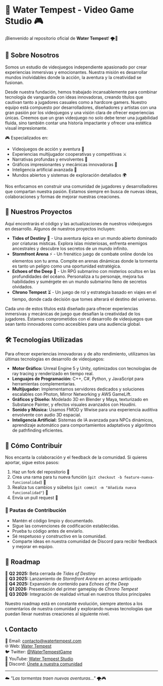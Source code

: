 # 🌊 Water Tempest - Video Game Studio 🎮

¡Bienvenido al repositorio oficial de **Water Tempest**! 🌪️🌊

## 🌟 Sobre Nosotros
Somos un estudio de videojuegos independiente apasionado por crear experiencias inmersivas y emocionantes. Nuestra misión es desarrollar mundos inolvidables donde la acción, la aventura y la creatividad se fusionan.

Desde nuestra fundación, hemos trabajado incansablemente para combinar tecnología de vanguardia con ideas innovadoras, creando títulos que cautivan tanto a jugadores casuales como a hardcore gamers. Nuestro equipo está compuesto por desarrolladores, diseñadores y artistas con una gran pasión por los videojuegos y una visión clara de ofrecer experiencias únicas. Creemos que un gran videojuego no solo debe tener una jugabilidad fluida, sino también contar una historia impactante y ofrecer una estética visual impresionante.

🎮 Especializados en:
- Videojuegos de acción y aventura 🏹
- Experiencias multijugador cooperativas y competitivas ⚔️
- Narrativas profundas y envolventes 📖
- Gráficos impresionantes y mecánicas innovadoras 🎨
- Inteligencia artificial avanzada 🤖
- Mundos abiertos y sistemas de exploración detallados 🌍

Nos enfocamos en construir una comunidad de jugadores y desarrolladores que compartan nuestra pasión. Estamos siempre en busca de nuevas ideas, colaboraciones y formas de mejorar nuestras creaciones.

## 🚀 Nuestros Proyectos
Aquí encontrarás el código y las actualizaciones de nuestros videojuegos en desarrollo. Algunos de nuestros proyectos incluyen:

- **Tides of Destiny** 🌊 - Una aventura épica en un mundo abierto dominado por criaturas místicas. Explora islas misteriosas, enfrenta enemigos ancestrales y descubre los secretos de un mundo infinito.
- **Stormfront Arena** ⚡ - Un frenético juego de combate online donde los elementos son tu arma. Compite en arenas dinámicas donde la tormenta es tanto un peligro como una oportunidad estratégica.
- **Echoes of the Deep** 🔱 - Un RPG submarino con misterios ocultos en las profundidades del océano. Personaliza a tu personaje, mejora tus habilidades y sumérgete en un mundo submarino lleno de secretos olvidados.
- **Chrono Tempest** ⏳ - Un juego de rol y estrategia basado en viajes en el tiempo, donde cada decisión que tomes alterará el destino del universo.

Cada uno de estos títulos está diseñado para ofrecer experiencias inmersivas y mecánicas de juego que desafían la creatividad de los jugadores. Estamos comprometidos con el desarrollo de videojuegos que sean tanto innovadores como accesibles para una audiencia global.

## 🛠️ Tecnologías Utilizadas
Para ofrecer experiencias innovadoras y de alto rendimiento, utilizamos las últimas tecnologías en desarrollo de videojuegos:
- **Motor Gráfico:** Unreal Engine 5 y Unity, optimizados con tecnologías de ray tracing y renderizado en tiempo real.
- **Lenguajes de Programación:** C++, C#, Python, y JavaScript para herramientas complementarias.
- **Multijugador:** Implementamos servidores dedicados y soluciones escalables con Photon, Mirror Networking y AWS GameLift.
- **Gráficos y Diseño:** Modelado 3D en Blender y Maya, texturizado en Substance Painter, y efectos visuales avanzados con Houdini.
- **Sonido y Música:** Usamos FMOD y Wwise para una experiencia auditiva envolvente con audio 3D espacial.
- **Inteligencia Artificial:** Sistemas de IA avanzada para NPCs dinámicos, aprendizaje automático para comportamientos adaptativos y algoritmos de pathfinding eficientes.

## 📌 Cómo Contribuir
Nos encanta la colaboración y el feedback de la comunidad. Si quieres aportar, sigue estos pasos:
1. Haz un fork del repositorio 🍴
2. Crea una rama para tu nueva función (`git checkout -b feature-nueva-funcionalidad`) 🌱
3. Realiza tus cambios y súbelos (`git commit -m "Añadida nueva funcionalidad"`) 💾
4. Envía un pull request 🚀

### 🎯 Pautas de Contribución
- Mantén el código limpio y documentado.
- Sigue las convenciones de codificación establecidas.
- Prueba tu código antes de enviarlo.
- Sé respetuoso y constructivo en la comunidad.
- Comparte ideas en nuestra comunidad de Discord para recibir feedback y mejorar en equipo.

## 📜 Roadmap
🔹 **Q2 2025:** Beta cerrada de *Tides of Destiny*  
🔹 **Q3 2025:** Lanzamiento de *Stormfront Arena* en acceso anticipado  
🔹 **Q4 2025:** Expansión de contenido para *Echoes of the Deep*  
🔹 **Q1 2026:** Presentación del primer gameplay de *Chrono Tempest*  
🔹 **Q3 2026:** Integración de realidad virtual en nuestros títulos principales  

Nuestro roadmap está en constante evolución, siempre atentos a los comentarios de nuestra comunidad y explorando nuevas tecnologías que puedan llevar nuestras creaciones al siguiente nivel.

## 📞 Contacto
💌 Email: contacto@watertempest.com  
🌐 Web: [Water Tempest](https://www.watertempest.com)  
🐦 Twitter: [@WaterTempestGame](https://twitter.com/WaterTempestGame)  
🎥 YouTube: [Water Tempest Studio](https://www.youtube.com/WaterTempest)  
💬 Discord: [Únete a nuestra comunidad](https://discord.gg/WaterTempest)

---
☁️ _"Las tormentas traen nuevas aventuras..."_ 🌪️🎮
